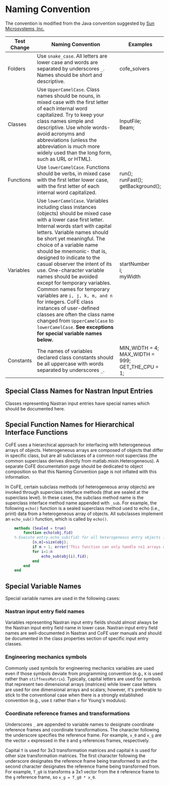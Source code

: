 # Naming Convention
The convention is modified from the Java convention suggested by [Sun Microsystems, Inc.](http://www.oracle.com/technetwork/java/codeconventions-135099.html)


<table>
<thead>
<tr class="header">
<th> Test Change</th>
<th>Naming Convention</th>
<th>Examples</th>
</tr>
</thead>
<tbody>
<tr class="odd">
<td>Folders</td>
<td>Use <code class="highlighter-rouge">snake_case</code>. All letters are lower case and words are separated by underscores <code class="highlighter-rouge">_</code>. Names should be short and descriptive.</td>
<td>cofe_solvers</td>
</tr>
<tr class="even">
<td>Classes</td>
<td>Use <code class="highlighter-rouge">UpperCamelCase</code>. Class names should be nouns, in mixed case with the first letter of each internal word capitalized. Try to keep your class names simple and descriptive. Use whole words-avoid acronyms and abbreviations (unless the abbreviation is much more widely used than the long form, such as URL or HTML).</td>
<td>InputFile;<br>Beam;</td>
</tr>
<tr class="odd">
<td>Functions</td>
<td>Use <code class="highlighter-rouge">lowerCamelCase</code>. Functions should be verbs, in mixed case with the first letter lower case, with the first letter of each internal word capitalized.</td>
<td>run();<br>runFast();<br>getBackground();</td>
</tr>
<tr class="even">
<td>Variables</td>
<td>Use <code class="highlighter-rouge">lowerCamelCase</code>. Variables including class instances (objects) should be mixed case with a lower case first letter. Internal words start with capital letters. Variable names should be short yet meaningful. The choice of a variable name should be mnemonic- that is, designed to indicate to the casual observer the intent of its use. One-character variable names should be avoided except for temporary variables. Common names for temporary variables are <code class="highlighter-rouge">i, j, k, m, and n</code> for integers. CoFE class instances of user-defined classes are often the class name changed from <code class="highlighter-rouge">UpperCamelCase</code> to <code class="highlighter-rouge">lowerCamelCase</code>. <b>See exceptions for special variable names below.</b></td>
<td>startNumber<br>i;<br>myWidth</td>
</tr>
<tr class="odd">
<td>Constants</td>
<td>The names of variables declared class constants should be all uppercase with words separated by underscores <code class="highlighter-rouge">_</code>.</td>
<td>MIN_WIDTH = 4;<br>MAX_WIDTH = 999;<br>GET_THE_CPU = 1;</td>
</tr>
</tbody>
</table>


## Special Class Names for Nastran Input Entries 
Classes representing Nastran input entries have special names which should be documented here. 

## Special Function Names for Hierarchical Interface Functions

CoFE uses a hierarchical approach for interfacing with heterogeneous arrays of objects. Heterogeneous arrays are composed of objects that differ in specific class, but are all subclasses of a common root superclass (the common superclass derives directly from matlab.mixin.Heterogeneous). A separate CoFE documentation page should be dedicated to object composition so that this Naming Convention page is not inflated with this information. 

In CoFE, certain subclass methods (of heterogeneous array objects) are invoked through superclass interface methods (that are sealed at the superclass level). In these cases, the subclass method name is the superclass interface method name appended with `_sub`. For example, the following `echo()` function is a sealed superclass method used to echo (i.e., print) data from a heterogeneous array of objects. All subclasses implement an `echo_sub()` function, which is called by `echo()`.  

```matlab
    methods (Sealed = true)
        function echo(obj,fid)
	% Execute entry.echo_sub(fid) for all heterogeneous entry objects in array
            [n,m]=size(obj);
            if m > 1; error('This function can only handle nx1 arrays of objects.'); end
            for i=1:n
                echo_sub(obj(i),fid);
            end
        end
    end
```

## Special Variable Names
Special variable names are used in the following cases:

### Nastran input entry field names
Variables representing Nastran input entry fields should almost always be the Nastran input entry field name in lower case. Nastran input entry field names are well-documented in Nastran and CoFE user manuals and should be documented in the class properties section of specific input entry classes.

### Engineering mechanics symbols
Commonly used symbols for engineering mechanics variables are used even if those symbols deviate from programming convention (e.g., `K` is used rather than `stiffnessMatrix`). Typically, capital letters are used for symbols that represent two dimensional arrays (matrices) while lower case letters are used for one dimensional arrays and scalars; however, it's preferable to stick to the conventional case when there is a strongly established convention (e.g., use `E` rather than `e` for Young's modulus).

### Coordinate reference frames and transformations

Underscores `_` are appended to variable names to designate coordinate reference frames and coordinate transformations. The character following the underscore specifies the reference frame. For example, `x_0` and `x_g` are the vector `x` expressed in the `0` and `g` references frames, respectively. 

Capital `T` is used for 3x3 transformation matrices and capital `R` is used for other size transformation matrices. The first character following the underscore designates the reference frame being transformed to and the second character designates the reference frame being transformed from. For example, `T_g0` is transforms a 3x1 vector from the `0` reference frame to the `g` reference frame, so `x_g = T_g0 * x_0`.
